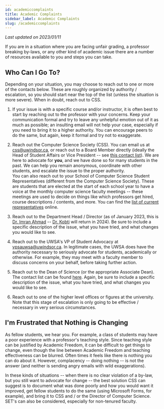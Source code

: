 ```yaml
---
id: academiccomplaints
title: Academic Complaints
sidebar_label: Academic Complaints
slug: /academiccomplaints
---
```


_Last updated on 2023/01/11_

If you are in a situation where you are facing unfair grading, a professor breaking by-laws, or any other kind of academic issue there are a number of resources available to you and steps you can take.

## Who Can I Go To?

Depending on your situation, you may choose to reach out to one or more of the contacts below. These are roughly organized by authority / escalation, so you should start near the top of the list (unless the situation is more severe). When in doubt, reach out to CSS.

1. If your issue is with a specific course and/or instructor, it is often best to start by reaching out to the professor with your concerns. Keep your communication formal and try to leave any unhelpful emotion out of it as much as possible; an insulting email will not help your case, especially if you need to bring it to a higher authority. You can encourage peers to do the same, but again, keep it formal and try not to exaggerate.

2. Reach out the Computer Science Society (CSS). You can email us at css@uwindsor.ca, or reach out to a Board Member directly (ideally the Head of Student Affairs or Vice President -- see [this contact list](/css/board)). We are here to advocate for **you**, and we have done so for many students in the past. We can help you remain anonymous, coordinate with other students, and escalate the issue to the proper authority.  
   You can also reach out to your School of Computer Science Student Representatives (different from the Computer Science Society). These are students that are elected at the start of each school year to have a voice at the monthly computer science faculty meetings -- these meetings are used to decide on things like which professors get hired, course descriptions / contents, and more. You can find the [list of current representatives](https://www.uwindsor.ca/science/computerscience/52676/student-representatives) online.

3. Reach out to the Department Head / Director (as of January 2023, this is [Dr. Imran Ahmad](mailto:imran@uwindsor.ca) -- [Dr. Kobti](mailto:kobti@uwindsor.ca) will return in 2024). Be sure to include a specific description of the issue, what you have tried, and what changes you would like to see.

4. Reach out to the UWSA's VP of Student Advocacy at vpsauwsa@uwindsor.ca. In legitimate cases, the UWSA does have the authority necessary to seriously advocate for students, academically or otherwise. For example, they may meet with a faculty member to discuss concerns on your behalf, before taking further action.

5. Reach out to the Dean of Science (or the appropriate Associate Dean). The contact list can be found [here](https://www.uwindsor.ca/science/305/deans-office). Again, be sure to include a specific description of the issue, what you have tried, and what changes you would like to see.

6. Reach out to one of the higher level offices or figures at the university. Note that this stage of escalation is only going to be effective / necessary in very serious circumstances.

## I'm Frustrated that Nothing is Changing

As fellow students, we hear you. For example, a class of students may have a poor experience with a professor's teaching style. Since teaching style can be justified by Academic Freedom, it can be difficult to get things to change, even though the line between Academic Freedom and teaching effectiveness can be blurred. Often times it feels like there is nothing you can do about it. However, complacency -- doing nothing -- is not the answer (and neither is sending angry emails with wild exaggerations).

In these kinds of situations -- when there is no clear violation of a by-law, but you still want to advocate for change -- the best solution CSS can suggest is to document what was done poorly and how you would want it improved, get fellow students to do the same (using Microsoft Forms, for example), and bring it to CSS and / or the Director of Computer Science. SET's can also be considered, especially for non-tenured faculty.
